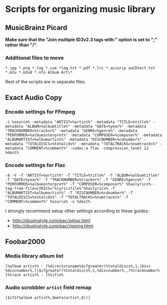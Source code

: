 # Scripts for organizing music library

## MusicBrainz Picard

**Make sure that the "Join multiple ID3v2.3 tags with:" option is set to ";" rather than "/".**

### Additional files to move
```
*.jpg *.png *.log *.cue *log.txt *.pdf *.lrc *.accurip auCDtect.txt *.m3u *.m3u8 *.nfo Album Art\*
```

Rest of the scripts are in separate files.

## Exact Audio Copy 

### Encode settings for FFmpeg
```
-i %source% -metadata "ARTIST=%artist%" -metadata "TITLE=%title%" -metadata "ALBUM=%albumtitle%" -metadata "DATE=%year%" -metadata "TRACKNUMBER=%tracknr%" -metadata "GENRE=%genre%" -metadata "PERFORMER=%albuminterpret%" -metadata "COMPOSER=%composer%" -metadata "ALBUMARTIST=%albumartist%" -metadata "DISCNUMBER=%cdnumber%" -metadata "TOTALDISCS=%totalcds%" -metadata "TOTALTRACKS=%numtracks%" -metadata "COMMENT=%comment%" -codec:a flac -compression_level 12 %dest%
```

### Encode settings for Flac
```
-8 -V -T "ARTIST=%artist%" -T "TITLE=%title%" -T "ALBUM=%albumtitle%" -T "DATE=%year%" -T "TRACKNUMBER=%tracknr%" -T "GENRE=%genre%" -T "PERFORMER=%albuminterpret%" -T "COMPOSER=%composer%" %haslyrics%--tag-from-file=LYRICS="%lyricsfile%"%haslyrics% -T "ALBUMARTIST=%albumartist%" -T "DISCNUMBER=%cdnumber%" -T "TOTALDISCS=%totalcds%" -T "TOTALTRACKS=%numtracks%" -T "COMMENT=%comment%" %source% -o %dest%
```

I strongly recommend setup other settings according to these guides:
- http://doujinstyle.com/eac/setup.html
- http://doujinstyle.com/eac/ripping.html

## Foobar2000

### Media library album list
```
[%album artist% - ]%directoryname%$ifgreater(%totaldiscs%,1,|Disc %discnumber%,)|$ifgreater(%totaldiscs%,1,%discnumber%.,)%tracknumber% [%track artist% - ]%title%
```

### Audio scrobbler `artist` field remap
```
[$if2(%album artist%,$meta(artist,0))]
```
